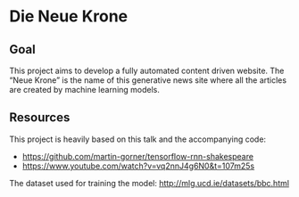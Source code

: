 Die Neue Krone
==============

Goal
----
This project aims to develop a fully automated content driven website. The “Neue Krone” is the name of this generative news site where all the articles are created by machine learning models.




Resources
---------

This project is heavily based on this talk and the accompanying code:
 - https://github.com/martin-gorner/tensorflow-rnn-shakespeare
 - https://www.youtube.com/watch?v=vq2nnJ4g6N0&t=107m25s

The dataset used for training the model: http://mlg.ucd.ie/datasets/bbc.html
